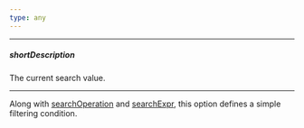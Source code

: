 ```yaml
---
type: any
---
```

---
##### shortDescription
The current search value.

---
Along with [searchOperation](/api-reference/30%20Data%20Layer/CustomStore/LoadOptions/searchOperation.md '/Documentation/ApiReference/Data_Layer/CustomStore/LoadOptions/#searchOperation') and [searchExpr](/api-reference/30%20Data%20Layer/CustomStore/LoadOptions/searchExpr.md '/Documentation/ApiReference/Data_Layer/CustomStore/LoadOptions/#searchExpr'), this option defines a simple filtering condition.